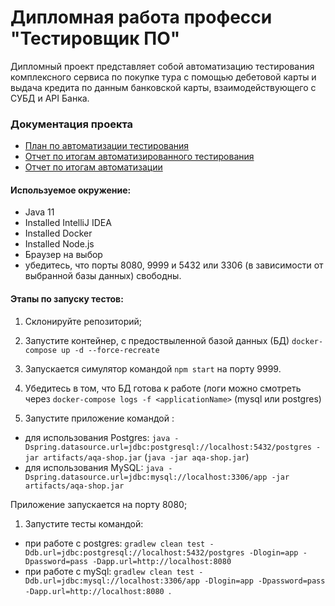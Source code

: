# Дипломная работа професси "Тестировщик ПО"

Дипломный проект представляет собой автоматизацию тестирования комплексного сервиса по покупке тура с помощью дебетовой карты и выдача кредита по данным банковской карты, взаимодействующего с СУБД и API Банка.

### Документация проекта 

* [План по автоматизации тестирования](https://https://github.com/EleonoraPopushoi/Diploma/blob/master/Reports%20and%20Plan/Plan.md)
* [Отчет по итогам автоматизированного тестирования](https://https://github.com/EleonoraPopushoi/Diploma/blob/master/Reports%20and%20Plan/Report.md)
* [Отчет по итогам автоматизации](https://https://github.com/EleonoraPopushoi/Diploma/blob/master/Reports%20and%20Plan/Summary.md)

#### Используемое окружение: 

* Java 11
* Installed IntelliJ IDEA
* Installed Docker
* Installed Node.js
* Браузер на выбор
* убедитесь, что порты 8080, 9999 и 5432 или 3306 (в зависимости от выбранной базы данных) свободны.

#### Этапы по запуску тестов: 

1. Склонируйте репозиторий;
   
1. Запустите контейнер, с предоствыленной базой данных (БД) `docker-compose up -d --force-recreate`
1. Запускается симулятор командой `npm start` на порту 9999.
1. Убедитесь в том, что БД готова к работе (логи можно смотреть через `docker-compose logs -f <applicationName>` (mysql или postgres)

1. Запустите приложение командой :

* для использования Postgres: `java -Dspring.datasource.url=jdbc:postgresql://localhost:5432/postgres -jar artifacts/aqa-shop.jar` (`java -jar aqa-shop.jar`)
* для использования MySQL: `java -Dspring.datasource.url=jdbc:mysql://localhost:3306/app -jar artifacts/aqa-shop.jar`

Приложение запускается на порту 8080;

1. Запустите тесты командой:

* при работе с postgres: `gradlew clean test -Ddb.url=jdbc:postgresql://localhost:5432/postgres -Dlogin=app -Dpassword=pass -Dapp.url=http://localhost:8080`
* при работе с mySql: `gradlew clean test -Ddb.url=jdbc:mysql://localhost:3306/app -Dlogin=app -Dpassword=pass -Dapp.url=http://localhost:8080 `.